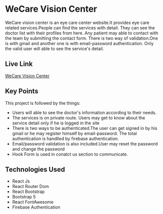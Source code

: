 
# WeCare Vision Center

WeCare vision center is an eye care center website.It 
provides eye care related services.People can find the services with detail.
They can see the doctor list with their profiles from here.
Any patient may able to contact with the team by submitting the contact form.
There is two way of validation.One is with gmail and another one is with email-password authentication.
Only the valid user will able to see the service's detail.     

## Live Link
[WeCare Vision Center](https://wecare-vision-center.web.app/)


## Key Points

This project is followed by the things:

- Users will able to see the doctor's information according to their needs.
- The services is on private route. Users may get to know about the service detail only if he is logged in the site
- There is two ways to be authenticated.The user can get signed in by his gmail or he may register himself by email-password. The total authentication is handlled by firebase authentication.  
- Email/password validation is also included.User may reset the password and change the password 
- Hook Form is used in conatct us section to communicate.  



## Technologies Used

- React Js
- React Router Dom
- React Bootstrap
- Bootstrap 5
- React FontAwesome
- Firebase Authentication






